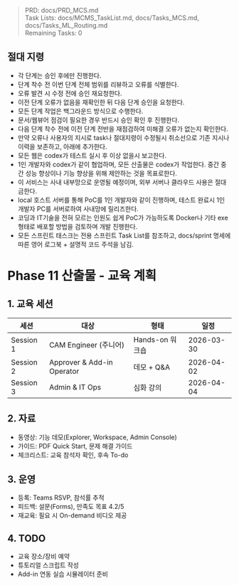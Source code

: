 > PRD: docs/PRD_MCS.md  
> Task Lists: docs/MCMS_TaskList.md, docs/Tasks_MCS.md, docs/Tasks_ML_Routing.md  
> Remaining Tasks: 0

## 절대 지령
- 각 단계는 승인 후에만 진행한다.
- 단계 착수 전 이번 단계 전체 범위를 리뷰하고 오류를 식별한다.
- 오류 발견 시 수정 전에 승인 재요청한다.
- 이전 단계 오류가 없음을 재확인한 뒤 다음 단계 승인을 요청한다.
- 모든 단계 작업은 백그라운드 방식으로 수행한다.
- 문서/웹뷰어 점검이 필요한 경우 반드시 승인 확인 후 진행한다.
- 다음 단계 착수 전에 이전 단계 전반을 재점검하여 미해결 오류가 없는지 확인한다.
- 만약 오류나 사용자의 지시로 task나 절대지령이 수정될시 취소선으로 기존 지시나 이력을 보존하고, 아래에 추가한다.
- 모든 웹은 codex가 테스트 실시 후 이상 없을시 보고한다.
- 1인 개발자와 codex가 같이 협업하며, 모든 산출물은 codex가 작업한다. 중간 중간 성능 향상이나 기능 향상을 위해 제안하는 것을 목표로한다.
- 이 서비스는 사내 내부망으로 운영될 예정이며, 외부 서버나 클라우드 사용은 절대 금한다.
- local 호스트 서버를 통해 PoC를 1인 개발자와 같이 진행하며, 테스트 완료시 1인 개발자 PC를 서버로하여 사내망에 릴리즈한다.
- 코딩과 IT기술을 전혀 모르는 인원도 쉽게 PoC가 가능하도록 Docker나 기타 exe 형태로 배포할 방법을 검토하며 개발 진행한다.
- 모든 스프린트 태스크는 전용 스프린트 Task List를 참조하고, docs/sprint 명세에 따른 영어 로그북 + 설명적 코드 주석을 남김.
# Phase 11 산출물 - 교육 계획

## 1. 교육 세션
| 세션 | 대상 | 형태 | 일정 |
|---|---|---|---|
| Session 1 | CAM Engineer (주니어) | Hands-on 워크숍 | 2026-03-30 |
| Session 2 | Approver & Add-in Operator | 데모 + Q&A | 2026-04-02 |
| Session 3 | Admin & IT Ops | 심화 강의 | 2026-04-04 |

## 2. 자료
- 동영상: 기능 데모(Explorer, Workspace, Admin Console)
- 가이드: PDF Quick Start, 문제 해결 가이드
- 체크리스트: 교육 참석자 확인, 후속 To-do

## 3. 운영
- 등록: Teams RSVP, 참석률 추적
- 피드백: 설문(Forms), 만족도 목표 4.2/5
- 재교육: 필요 시 On-demand 비디오 제공

## 4. TODO
- 교육 장소/장비 예약
- 튜토리얼 스크립트 작성
- Add-in 연동 실습 시뮬레이터 준비

